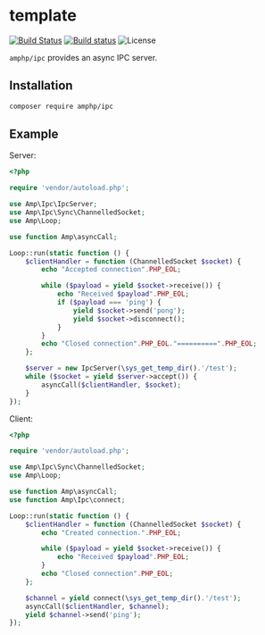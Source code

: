 # template

[![Build Status](https://img.shields.io/travis/danog/ipc/master.svg?style=flat-square)](https://travis-ci.org/danog/ipc)
[![Build status](https://ci.appveyor.com/api/projects/status/1tcxa257p5dj52ck?svg=true)](https://ci.appveyor.com/project/danog/ipc)
![License](https://img.shields.io/badge/license-MIT-blue.svg?style=flat-square)

`amphp/ipc` provides an async IPC server.

## Installation

```bash
composer require amphp/ipc
```

## Example

Server:

```php
<?php

require 'vendor/autoload.php';

use Amp\Ipc\IpcServer;
use Amp\Ipc\Sync\ChannelledSocket;
use Amp\Loop;

use function Amp\asyncCall;

Loop::run(static function () {
    $clientHandler = function (ChannelledSocket $socket) {
        echo "Accepted connection".PHP_EOL;

        while ($payload = yield $socket->receive()) {
            echo "Received $payload".PHP_EOL;
            if ($payload === 'ping') {
                yield $socket->send('pong');
                yield $socket->disconnect();
            }
        }
        echo "Closed connection".PHP_EOL."==========".PHP_EOL;
    };

    $server = new IpcServer(\sys_get_temp_dir().'/test');
    while ($socket = yield $server->accept()) {
        asyncCall($clientHandler, $socket);
    }
});

```

Client:

```php
<?php

require 'vendor/autoload.php';

use Amp\Ipc\Sync\ChannelledSocket;
use Amp\Loop;

use function Amp\asyncCall;
use function Amp\Ipc\connect;

Loop::run(static function () {
    $clientHandler = function (ChannelledSocket $socket) {
        echo "Created connection.".PHP_EOL;

        while ($payload = yield $socket->receive()) {
            echo "Received $payload".PHP_EOL;
        }
        echo "Closed connection".PHP_EOL;
    };

    $channel = yield connect(\sys_get_temp_dir().'/test');
    asyncCall($clientHandler, $channel);
    yield $channel->send('ping');
});
```